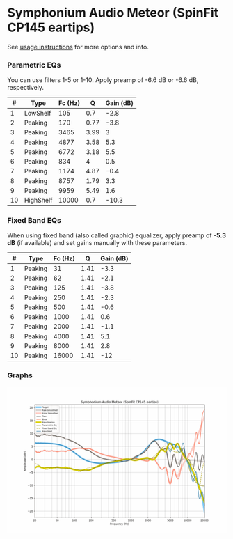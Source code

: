 # Symphonium Audio Meteor (SpinFit CP145 eartips)
See [usage instructions](https://github.com/jaakkopasanen/AutoEq#usage) for more options and info.

### Parametric EQs
You can use filters 1-5 or 1-10. Apply preamp of -6.6 dB or -6.6 dB, respectively.

|   # | Type      |   Fc (Hz) |    Q |   Gain (dB) |
|-----|-----------|-----------|------|-------------|
|   1 | LowShelf  |       105 | 0.7  |        -2.8 |
|   2 | Peaking   |       170 | 0.77 |        -3.8 |
|   3 | Peaking   |      3465 | 3.99 |         3   |
|   4 | Peaking   |      4877 | 3.58 |         5.3 |
|   5 | Peaking   |      6772 | 3.18 |         5.5 |
|   6 | Peaking   |       834 | 4    |         0.5 |
|   7 | Peaking   |      1174 | 4.87 |        -0.4 |
|   8 | Peaking   |      8757 | 1.79 |         3.3 |
|   9 | Peaking   |      9959 | 5.49 |         1.6 |
|  10 | HighShelf |     10000 | 0.7  |       -10.3 |

### Fixed Band EQs
When using fixed band (also called graphic) equalizer, apply preamp of **-5.3 dB** (if available) and set gains manually with these parameters.

|   # | Type    |   Fc (Hz) |    Q |   Gain (dB) |
|-----|---------|-----------|------|-------------|
|   1 | Peaking |        31 | 1.41 |        -3.3 |
|   2 | Peaking |        62 | 1.41 |        -2.1 |
|   3 | Peaking |       125 | 1.41 |        -3.8 |
|   4 | Peaking |       250 | 1.41 |        -2.3 |
|   5 | Peaking |       500 | 1.41 |        -0.6 |
|   6 | Peaking |      1000 | 1.41 |         0.6 |
|   7 | Peaking |      2000 | 1.41 |        -1.1 |
|   8 | Peaking |      4000 | 1.41 |         5.1 |
|   9 | Peaking |      8000 | 1.41 |         2.8 |
|  10 | Peaking |     16000 | 1.41 |       -12   |

### Graphs
![](./Symphonium%20Audio%20Meteor%20(SpinFit%20CP145%20eartips).png)
